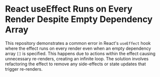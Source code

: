 # React useEffect Runs on Every Render Despite Empty Dependency Array

This repository demonstrates a common error in React's `useEffect` hook where the effect runs on every render even when an empty dependency array `[]` is specified. This happens due to actions within the effect causing unnecessary re-renders, creating an infinite loop. The solution involves refactoring the effect to remove any side-effects or state updates that trigger re-renders. 